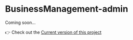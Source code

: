 # BusinessManagement-admin
Coming soon...

👉 Check out the [Current version of this project](https://businessmanagement-admin.netlify.app/dashboard)

